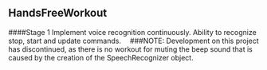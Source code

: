 HandsFreeWorkout
----------------
####Stage 1
Implement voice recognition continuously.  Ability to recognize stop, start and update commands. <img src="http://www.clker.com/cliparts/7/d/b/0/11954453151817762013molumen_red_square_error_warning_icon.svg.med.png" width = "10" height = "10"/>
###NOTE:  Development on this project has discontinued, as there is no workout for muting the beep sound that is caused by the creation of the SpeechRecognizer object.